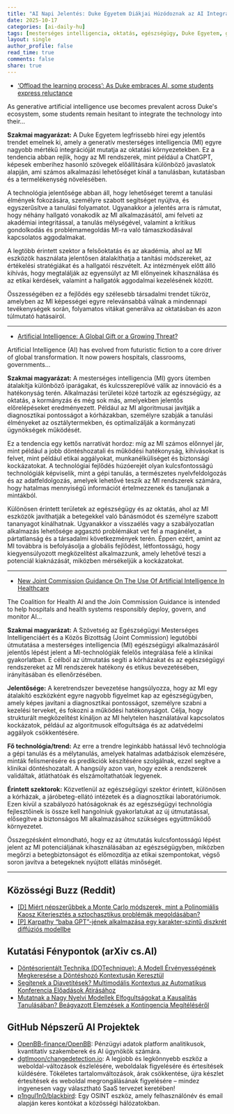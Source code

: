 ```yaml
---
title: "AI Napi Jelentés: Duke Egyetem Diákjai Húzódoznak az AI Integrációtól, Globális AI Hatások Megvitatása, Új Egészségügyi AI Irányelvek Kiadva (2025-10-17)"
date: 2025-10-17
categories: [ai-daily-hu]
tags: [mesterséges intelligencia, oktatás, egészségügy, Duke Egyetem, globális hatás, generatív mesterséges intelligencia, Közös Bizottság]
layout: single
author_profile: false
read_time: true
comments: false
share: true
---
```

- [‘Offload the learning process’: As Duke embraces AI, some students express reluctance](https://www.dukechronicle.com/article/duke-university-students-generative-artificial-intelligence-technology-chatgpt-ai-dukegpt-learning-academic-experience-policy-classroom-20251017)

As generative artificial intelligence use becomes prevalent across Duke's ecosystem, some students remain hesitant to integrate the technology into their...

**Szakmai magyarázat:**
A Duke Egyetem legfrissebb hírei egy jelentős trendet emelnek ki, amely a generatív mesterséges intelligencia (MI) egyre nagyobb mértékű integrációját mutatja az oktatási környezetekben. Ez a tendencia abban rejlik, hogy az MI rendszerek, mint például a ChatGPT, képesek emberihez hasonló szövegek előállítására különböző javaslatok alapján, ami számos alkalmazási lehetőséget kínál a tanulásban, kutatásban és a termelékenység növelésében.

A technológia jelentősége abban áll, hogy lehetőséget teremt a tanulási élmények fokozására, személyre szabott segítséget nyújtva, és egyszerűsítve a tanulási folyamatot. Ugyanakkor a jelentés arra is rámutat, hogy néhány hallgató vonakodik az MI alkalmazásától, ami felveti az akadémiai integritással, a tanulás mélységével, valamint a kritikus gondolkodás és problémamegoldás MI-ra való támaszkodásával kapcsolatos aggodalmakat.

A legtöbb érintett szektor a felsőoktatás és az akadémia, ahol az MI eszközök használata jelentősen átalakíthatja a tanítási módszereket, az értékelési stratégiákat és a hallgatói részvételt. Az intézmények előtt álló kihívás, hogy megtalálják az egyensúlyt az MI előnyeinek kihasználása és az etikai kérdések, valamint a hallgatók aggodalmai kezelésének között.

Összességében ez a fejlődés egy szélesebb társadalmi trendet tükröz, amelyben az MI képességei egyre relevánsabbá válnak a mindennapi tevékenységek során, folyamatos vitákat generálva az oktatásban és azon túlmutató hatásairól.

---
- [Artificial Intelligence: A Global Gift or a Growing Threat?](https://izoologic.com/web-app-security/artificial-intelligence-a-global-gift-or-a-growing-threat/)

Artificial Intelligence (AI) has evolved from futuristic fiction to a core driver of global transformation. It now powers hospitals, classrooms, governments...

**Szakmai magyarázat:**
A mesterséges intelligencia (MI) gyors ütemben átalakítja különböző iparágakat, és kulcsszereplővé válik az innováció és a hatékonyság terén. Alkalmazási területei közé tartozik az egészségügy, az oktatás, a kormányzás és még sok más, amelyekben jelentős előrelépéseket eredményezett. Például az MI algoritmusai javítják a diagnosztikai pontosságot a kórházakban, személyre szabják a tanulási élményeket az osztálytermekben, és optimalizálják a kormányzati ügynökségek működését.

Ez a tendencia egy kettős narratívát hordoz: míg az MI számos előnnyel jár, mint például a jobb döntéshozatali és működési hatékonyság, kihívásokat is felvet, mint például etikai aggályokat, munkanélküliséget és biztonsági kockázatokat. A technológiai fejlődés húzóerejét olyan kulcsfontosságú technológiák képviselik, mint a gépi tanulás, a természetes nyelvfeldolgozás és az adatfeldolgozás, amelyek lehetővé teszik az MI rendszerek számára, hogy hatalmas mennyiségű információt értelmezzenek és tanuljanak a mintákból.

Különösen érintett területek az egészségügy és az oktatás, ahol az MI eszközök javíthatják a betegekkel való bánásmódot és személyre szabott tananyagot kínálhatnak. Ugyanakkor a visszaélés vagy a szabályozatlan alkalmazás lehetősége aggasztó problémákat vet fel a magánélet, a pártatlanság és a társadalmi következmények terén. Éppen ezért, amint az MI továbbra is befolyásolja a globális fejlődést, létfontosságú, hogy kiegyensúlyozott megközelítést alkalmazzunk, amely lehetővé teszi a potenciál kiaknázását, miközben mérsékeljük a kockázatokat.

---
- [New Joint Commission Guidance On The Use Of Artificial Intelligence In Healthcare](https://natlawreview.com/article/new-joint-commission-guidance-use-artificial-intelligence-healthcare)

The Coalition for Health AI and the Join Commission Guidance is intended to help hospitals and health systems responsibly deploy, govern, and monitor AI...

**Szakmai magyarázat:**
A Szövetség az Egészségügyi Mesterséges Intelligenciáért és a Közös Bizottság (Joint Commission) legutóbbi útmutatása a mesterséges intelligencia (MI) egészségügyi alkalmazásáról jelentős lépést jelent a MI-technológiák felelős integrálása felé a klinikai gyakorlatban. E célból az útmutatás segíti a kórházakat és az egészségügyi rendszereket az MI rendszerek hatékony és etikus bevezetésében, irányításában és ellenőrzésében.

**Jelentősége:** A keretrendszer bevezetése hangsúlyozza, hogy az MI egy átalakító eszközként egyre nagyobb figyelmet kap az egészségügyben, amely képes javítani a diagnosztikai pontosságot, személyre szabni a kezelési terveket, és fokozni a működési hatékonyságot. Célja, hogy strukturált megközelítést kínáljon az MI helytelen használatával kapcsolatos kockázatok, például az algoritmusok elfogultsága és az adatvédelmi aggályok csökkentésére.

**Fő technológia/trend:** Az erre a trendre leginkább hatással lévő technológia a gépi tanulás és a mélytanulás, amelyek hatalmas adatbázisok elemzésére, minták felismerésére és predikciók készítésére szolgálnak, ezzel segítve a klinikai döntéshozatalt. A hangsúly azon van, hogy ezek a rendszerek validáltak, átláthatóak és elszámoltathatóak legyenek.

**Érintett szektorok:** Közvetlenül az egészségügyi szektor érintett, különösen a kórházak, a járóbeteg-ellátó intézetek és a diagnosztikai laboratóriumok. Ezen kívül a szabályozó hatóságoknak és az egészségügyi technológia fejlesztőinek is össze kell hangolniuk gyakorlatukat az új útmutatással, elősegítve a biztonságos MI alkalmazásához szükséges együttműködő környezetet.

Összegzésként elmondható, hogy ez az útmutatás kulcsfontosságú lépést jelent az MI potenciáljának kihasználásában az egészségügyben, miközben megőrzi a betegbiztonságot és előmozdítja az etikai szempontokat, végső soron javítva a betegeknek nyújtott ellátás minőségét.

---
## Közösségi Buzz (Reddit)
- [[D] Miért népszerűbbek a Monte Carlo módszerek, mint a Polinomiális Kaosz Kiterjesztés a sztochasztikus problémák megoldásában?](https://www.reddit.com/r/MachineLearning/comments/1o62zfe/d_why_are_monte_carlo_methods_more_popular_than/)
- [[P] Karpathy “baba GPT”-jének alkalmazása egy karakter-szintű diszkrét diffúziós modellbe](https://www.reddit.com/r/MachineLearning/comments/1o4qu0h/p_adapting_karpathys_baby_gpt_into_a/)

## Kutatási Fénypontok (arXiv cs.AI)
- [Döntésorientált Technika (DOTechnique): A Modell Érvényességének Megkeresése a Döntéshozó Kontextusán Keresztül](https://arxiv.org/abs/2510.13858)
- [Segítenek a Diavetítések? Multimodális Kontextus az Automatikus Konferencia Előadások Átirásához](https://arxiv.org/abs/2510.13979)
- [Mutatnak a Nagy Nyelvi Modellek Elfogultságokat a Kausalitás Tanulásában? Beágyazott Elemzések a Kontingencia Megítéléséről](https://arxiv.org/abs/2510.13985)

## GitHub Népszerű AI Projektek
- [OpenBB-finance/OpenBB](OpenBB-finance/OpenBB): Pénzügyi adatok platform analitikusok, kvantitatív szakemberek és AI ügynökök számára.
- [dgtlmoon/changedetection.io](dgtlmoon/changedetection.io): A legjobb és legkönnyebb eszköz a weboldal-változások észlelésére, weboldalak figyelésére és értesítések küldésére. Tökéletes tartalomváltozások, árak csökkentése, újra készlet értesítések és weboldal megrongálásának figyelésére – mindez ingyenesen vagy választható SaaS tervezet keretében!
- [p1ngul1n0/blackbird](p1ngul1n0/blackbird): Egy OSINT eszköz, amely felhasználónév és email alapján keres kontókat a közösségi hálózatokban.
